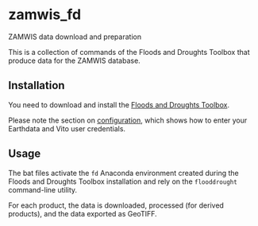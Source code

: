 # zamwis_fd

ZAMWIS data download and preparation

This is a collection of commands of the Floods and Droughts Toolbox that produce data for the ZAMWIS database.

## Installation

You need to download and install the [Floods and Droughts Toolbox](https://github.com/DHI-GRAS/F_and_D_toolbox).

Please note the section on [configuration](https://github.com/DHI-GRAS/flooddrought#configuration), which
shows how to enter your Earthdata and Vito user credentials.

## Usage

The bat files activate the `fd` Anaconda environment created during the Floods and Droughts Toolbox installation
and rely on the `flooddrought` command-line utility.

For each product, the data is downloaded, processed (for derived products), and the data exported as GeoTIFF.

